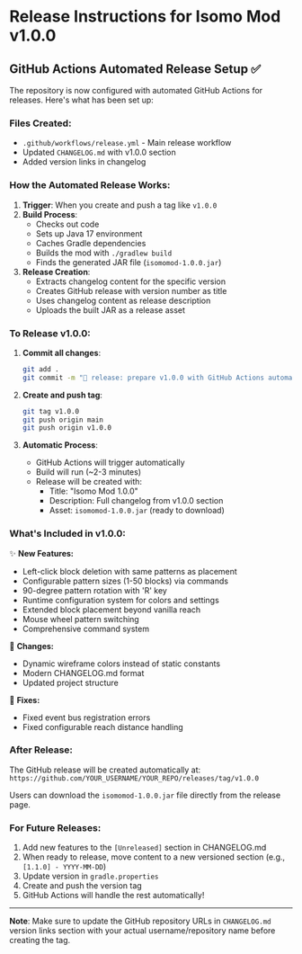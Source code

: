 # Release Instructions for Isomo Mod v1.0.0

## GitHub Actions Automated Release Setup ✅

The repository is now configured with automated GitHub Actions for releases. Here's what has been set up:

### Files Created:
- `.github/workflows/release.yml` - Main release workflow
- Updated `CHANGELOG.md` with v1.0.0 section
- Added version links in changelog

### How the Automated Release Works:

1. **Trigger**: When you create and push a tag like `v1.0.0`
2. **Build Process**: 
   - Checks out code
   - Sets up Java 17 environment
   - Caches Gradle dependencies
   - Builds the mod with `./gradlew build`
   - Finds the generated JAR file (`isomomod-1.0.0.jar`)
3. **Release Creation**:
   - Extracts changelog content for the specific version
   - Creates GitHub release with version number as title
   - Uses changelog content as release description
   - Uploads the built JAR as a release asset

### To Release v1.0.0:

1. **Commit all changes**:
   ```bash
   git add .
   git commit -m "🎉 release: prepare v1.0.0 with GitHub Actions automation"
   ```

2. **Create and push tag**:
   ```bash
   git tag v1.0.0
   git push origin main
   git push origin v1.0.0
   ```

3. **Automatic Process**:
   - GitHub Actions will trigger automatically
   - Build will run (~2-3 minutes)
   - Release will be created with:
     - Title: "Isomo Mod 1.0.0"
     - Description: Full changelog from v1.0.0 section
     - Asset: `isomomod-1.0.0.jar` (ready to download)

### What's Included in v1.0.0:

✨ **New Features:**
- Left-click block deletion with same patterns as placement
- Configurable pattern sizes (1-50 blocks) via commands
- 90-degree pattern rotation with 'R' key
- Runtime configuration system for colors and settings
- Extended block placement beyond vanilla reach
- Mouse wheel pattern switching
- Comprehensive command system

🔄 **Changes:**
- Dynamic wireframe colors instead of static constants
- Modern CHANGELOG.md format
- Updated project structure

🐛 **Fixes:**
- Fixed event bus registration errors
- Fixed configurable reach distance handling

### After Release:

The GitHub release will be created automatically at:
`https://github.com/YOUR_USERNAME/YOUR_REPO/releases/tag/v1.0.0`

Users can download the `isomomod-1.0.0.jar` file directly from the release page.

### For Future Releases:

1. Add new features to the `[Unreleased]` section in CHANGELOG.md
2. When ready to release, move content to a new versioned section (e.g., `[1.1.0] - YYYY-MM-DD`)
3. Update version in `gradle.properties`
4. Create and push the version tag
5. GitHub Actions will handle the rest automatically!

---

**Note**: Make sure to update the GitHub repository URLs in `CHANGELOG.md` version links section with your actual username/repository name before creating the tag.